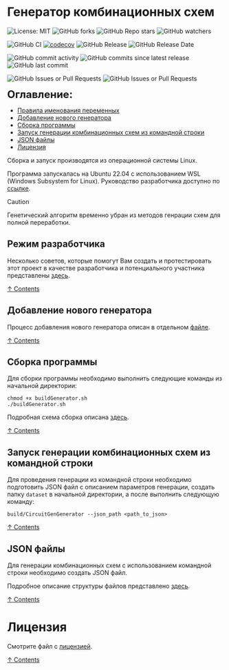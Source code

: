 # Генератор комбинационных схем

![License: MIT](https://img.shields.io/github/license/vvzunin/CircuitGen_Generator)
![GitHub forks](https://img.shields.io/github/forks/vvzunin/CircuitGen_Generator)
![GitHub Repo stars](https://img.shields.io/github/stars/vvzunin/CircuitGen_Generator)
![GitHub watchers](https://img.shields.io/github/watchers/vvzunin/CircuitGen_Generator)

![GitHub CI](https://github.com/vvzunin/CircuitGen_Generator/actions/workflows/ci.yml/badge.svg)
[![codecov](https://codecov.io/gh/vvzunin/CircuitGen_Generator/graph/badge.svg?token=U88U82QFX8)](https://codecov.io/gh/vvzunin/CircuitGen_Generator)
![GitHub Release](https://img.shields.io/github/v/release/vvzunin/CircuitGen_Generator)
![GitHub Release Date](https://img.shields.io/github/release-date/vvzunin/CircuitGen_Generator)

![GitHub commit activity](https://img.shields.io/github/commit-activity/m/vvzunin/CircuitGen_Generator)
![GitHub commits since latest release](https://img.shields.io/github/commits-since/vvzunin/CircuitGen_Generator/latest)
![GitHub last commit](https://img.shields.io/github/last-commit/vvzunin/CircuitGen_Generator)

![GitHub Issues or Pull Requests](https://img.shields.io/github/issues/vvzunin/CircuitGen_Generator)
![GitHub Issues or Pull Requests](https://img.shields.io/github/issues-pr/vvzunin/CircuitGen_Generator)

<font size="5">**Оглавление:**</font>
<a name="content_rus"></a> 
- [Правила именования переменных](#hacking)
- [Добавление нового генератора](#generator_add_rus)
- [Сборка программы](#generator_build_rus)
- [Запуск генерации комбинационных схем из командной строки](#generator_run_one_json_rus)
- [JSON файлы](#JSON_files)
- [Лицензия](#license)

Сборка и запуск производятся из операционной системы Linux.

Программа запускалась на Ubuntu 22.04 с использованием WSL (Windows Subsystem for Linux).
Руководство разработчика доступно по [ссылке](https://drive.google.com/file/d/1eKWMpF0Ig5r5ZI81dJjRoibctzezNE-D/view?usp=sharing).

> [!CAUTION]
> Генетический алгоритм временно убран из методов генрации схем для полной переработки.

## Режим разработчика
<a name="hacking"></a> 

Несколько советов, которые помогут Вам создать и протестировать этот проект в качестве разработчика и потенциального участника представлены [здесь](HACKING.md).

[&#8593; Contents](#content_rus)

## Добавление нового генератора
<a name="generator_add_rus"></a> 

Процесс добавления нового генератора описан в отдельном [файле](NewGenerator.md).

[&#8593; Contents](#content_rus)

## Сборка программы
<a name="generator_build_rus"></a> 

Для сборки программы необходимо выполнить следующие команды из начальной директории:
```
chmod +x buildGenerator.sh
./buildGenerator.sh
```

Подробная схема сборка описана [здесь](BUILDING.md).

[&#8593; Contents](#content_rus)

## Запуск генерации комбинационных схем из командной строки
<a name="generator_run_one_json_rus"></a>
Для проведения генерации из командной строки необходимо подготовить JSON файл с описанием параметров генерации, создать папку `dataset` в начальной директории, а после выполнить следующую команду:
```
build/CircuitGenGenerator --json_path <path_to_json>
```

[&#8593; Contents](#content_rus)

## JSON файлы
<a name="JSON_files"></a>
Для генерации комбинационных схем с использованием командной строки необходимо создать JSON файл.

Подробное описание структуры файлов представлено [здесь](json.md).

[&#8593; Contents](#content_rus)

# Лицензия
<a name="license"></a>

Смотрите файл с [лицензией](LICENSE.md).

[&#8593; Contents](#content_rus)